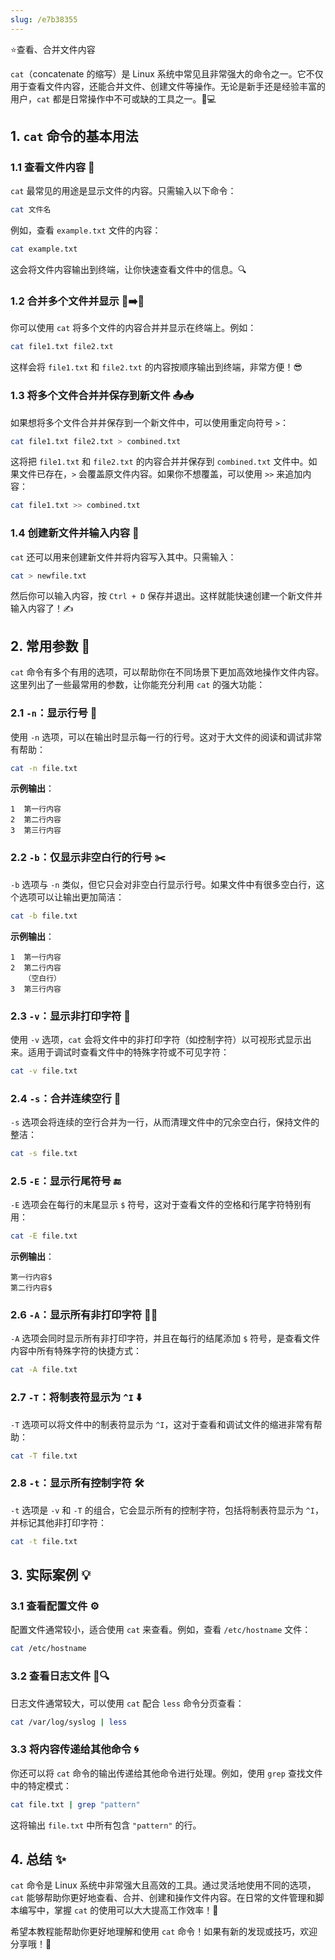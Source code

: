 ```yaml
---
slug: /e7b38355
---
```

⭐查看、合并文件内容

`cat`（concatenate 的缩写）是 Linux 系统中常见且非常强大的命令之一。它不仅用于查看文件内容，还能合并文件、创建文件等操作。无论是新手还是经验丰富的用户，`cat` 都是日常操作中不可或缺的工具之一。🐧💻

## 1. `cat` 命令的基本用法

### 1.1 查看文件内容 📜

`cat` 最常见的用途是显示文件的内容。只需输入以下命令：

```bash
cat 文件名
```

例如，查看 `example.txt` 文件的内容：

```bash
cat example.txt
```

这会将文件内容输出到终端，让你快速查看文件中的信息。🔍

### 1.2 合并多个文件并显示 📂➡️📂

你可以使用 `cat` 将多个文件的内容合并并显示在终端上。例如：

```bash
cat file1.txt file2.txt
```

这样会将 `file1.txt` 和 `file2.txt` 的内容按顺序输出到终端，非常方便！😎

### 1.3 将多个文件合并并保存到新文件 📤📥

如果想将多个文件合并并保存到一个新文件中，可以使用重定向符号 `>`：

```bash
cat file1.txt file2.txt > combined.txt
```

这将把 `file1.txt` 和 `file2.txt` 的内容合并并保存到 `combined.txt` 文件中。如果文件已存在，`>` 会覆盖原文件内容。如果你不想覆盖，可以使用 `>>` 来追加内容：

```bash
cat file1.txt >> combined.txt
```

### 1.4 创建新文件并输入内容 📝

`cat` 还可以用来创建新文件并将内容写入其中。只需输入：

```bash
cat > newfile.txt
```

然后你可以输入内容，按 `Ctrl + D` 保存并退出。这样就能快速创建一个新文件并输入内容了！✍️

## 2. 常用参数 🔧

`cat` 命令有多个有用的选项，可以帮助你在不同场景下更加高效地操作文件内容。这里列出了一些最常用的参数，让你能充分利用 `cat` 的强大功能：

### 2.1 `-n`：显示行号 🔢

使用 `-n` 选项，可以在输出时显示每一行的行号。这对于大文件的阅读和调试非常有帮助：

```bash
cat -n file.txt
```

**示例输出**：

```text
1  第一行内容
2  第二行内容
3  第三行内容
```

### 2.2 `-b`：仅显示非空白行的行号 ✂️

`-b` 选项与 `-n` 类似，但它只会对非空白行显示行号。如果文件中有很多空白行，这个选项可以让输出更加简洁：

```bash
cat -b file.txt
```

**示例输出**：

```text
1  第一行内容
2  第二行内容
   （空白行）
3  第三行内容
```

### 2.3 `-v`：显示非打印字符 👀

使用 `-v` 选项，`cat` 会将文件中的非打印字符（如控制字符）以可视形式显示出来。适用于调试时查看文件中的特殊字符或不可见字符：

```bash
cat -v file.txt
```

### 2.4 `-s`：合并连续空行 🧹

`-s` 选项会将连续的空行合并为一行，从而清理文件中的冗余空白行，保持文件的整洁：

```bash
cat -s file.txt
```

### 2.5 `-E`：显示行尾符号 🔚

`-E` 选项会在每行的末尾显示 `$` 符号，这对于查看文件的空格和行尾字符特别有用：

```bash
cat -E file.txt
```

**示例输出**：

```text
第一行内容$
第二行内容$
```

### 2.6 `-A`：显示所有非打印字符 🧑‍💻

`-A` 选项会同时显示所有非打印字符，并且在每行的结尾添加 `$` 符号，是查看文件内容中所有特殊字符的快捷方式：

```bash
cat -A file.txt
```

### 2.7 `-T`：将制表符显示为 `^I` ⬇️

`-T` 选项可以将文件中的制表符显示为 `^I`，这对于查看和调试文件的缩进非常有帮助：

```bash
cat -T file.txt
```

### 2.8 `-t`：显示所有控制字符 🛠️

`-t` 选项是 `-v` 和 `-T` 的组合，它会显示所有的控制字符，包括将制表符显示为 `^I`，并标记其他非打印字符：

```bash
cat -t file.txt
```

## 3. 实际案例 💡

### 3.1 查看配置文件 ⚙️

配置文件通常较小，适合使用 `cat` 来查看。例如，查看 `/etc/hostname` 文件：

```bash
cat /etc/hostname
```

### 3.2 查看日志文件 📜🔍

日志文件通常较大，可以使用 `cat` 配合 `less` 命令分页查看：

```bash
cat /var/log/syslog | less
```

### 3.3 将内容传递给其他命令 🌀

你还可以将 `cat` 命令的输出传递给其他命令进行处理。例如，使用 `grep` 查找文件中的特定模式：

```bash
cat file.txt | grep "pattern"
```

这将输出 `file.txt` 中所有包含 `"pattern"` 的行。

## 4. 总结 ✨

`cat` 命令是 Linux 系统中非常强大且高效的工具。通过灵活地使用不同的选项，`cat` 能够帮助你更好地查看、合并、创建和操作文件内容。在日常的文件管理和脚本编写中，掌握 `cat` 的使用可以大大提高工作效率！💪

希望本教程能帮助你更好地理解和使用 `cat` 命令！如果有新的发现或技巧，欢迎分享哦！🎉

